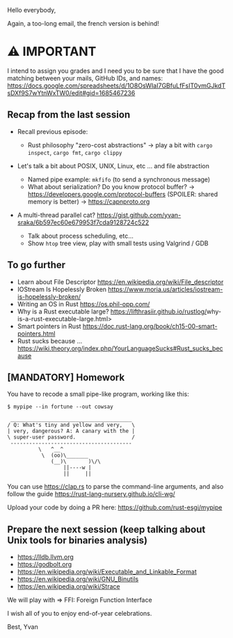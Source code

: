 Hello everybody,

Again, a too-long email, the french version is behind!

# ⚠️ IMPORTANT

I intend to assign you grades and I need you to be sure that I have the good matching between your mails, GitHub IDs, and names:
<https://docs.google.com/spreadsheets/d/1O8OsWIaI7GBfuLfFsIT0vmGJkdTsDXf9S7wYtnWxTW0/edit#gid=1685467236>

## Recap from the last session

- Recall previous episode:
    * Rust philosophy "zero-cost abstractions" -> play a bit with `cargo inspect`, `cargo fmt`, `cargo clippy`

- Let's talk a bit about POSIX, UNIX, Linux, etc ... and file abstraction
    * Named pipe example: `mkfifo` (to send a synchronous message)
    * What about serialization? Do you know protocol buffer? -> <https://developers.google.com/protocol-buffers>
        (SPOILER: shared memory is better) -> <https://capnproto.org>

- A multi-thread parallel cat? <https://gist.github.com/yvan-sraka/6b597ec60e679953f7cda9128724c522>
    * Talk about process scheduling, etc...
    * Show `htop` tree view, play with small tests using Valgrind / GDB

## To go further

- Learn about File Descriptor <https://en.wikipedia.org/wiki/File_descriptor>
- IOStream Is Hopelessly Broken <https://www.moria.us/articles/iostream-is-hopelessly-broken/>
- Writing an OS in Rust <https://os.phil-opp.com/>
- Why is a Rust executable large? <https://lifthrasiir.github.io/rustlog/>why-is-a-rust-executable-large.html>
- Smart pointers in Rust <https://doc.rust-lang.org/book/ch15-00-smart-pointers.html>
- Rust sucks because ... <https://wiki.theory.org/index.php/YourLanguageSucks#Rust_sucks_because>

## [MANDATORY] Homework

You have to recode a small pipe-like program, working like this:

```shell
$ mypipe --in fortune --out cowsay
```

```
 _______________________________________
/ Q: What's tiny and yellow and very,   \
| very, dangerous? A: A canary with the |
\ super-user password.                  /
 ---------------------------------------
          \   ^__^
           \  (oo)\_______
              (__)\       )\/\
                  ||----w |
                  ||     ||
```

You can use <https://clap.rs> to parse the command-line arguments, and also follow the guide <https://rust-lang-nursery.github.io/cli-wg/>

Upload your code by doing a PR here: <https://github.com/rust-esgi/mypipe>

## Prepare the next session (keep talking about Unix tools for binaries analysis)

- <https://lldb.llvm.org>
- <https://godbolt.org>
- <https://en.wikipedia.org/wiki/Executable_and_Linkable_Format>
- <https://en.wikipedia.org/wiki/GNU_Binutils>
- <https://en.wikipedia.org/wiki/Strace>

We will play with => FFI: Foreign Function Interface

I wish all of you to enjoy end-of-year celebrations.

Best, Yvan
